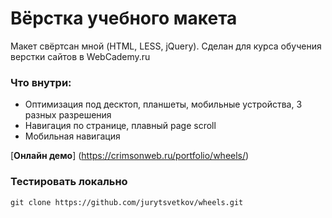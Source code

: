 # Вёрстка учебного макета 

Макет свёртсан мной (HTML, LESS, jQuery). 
Сделан для курса обучения верстки сайтов в WebCademy.ru 

### Что внутри:

- Оптимизация под десктоп, планшеты, мобильные устройства, 3 разных разрешения
- Навигация по странице, плавный page scroll
- Мобильная навигация

[**Онлайн демо**] (https://crimsonweb.ru/portfolio/wheels/)

### Тестировать локально

```
git clone https://github.com/jurytsvetkov/wheels.git

```